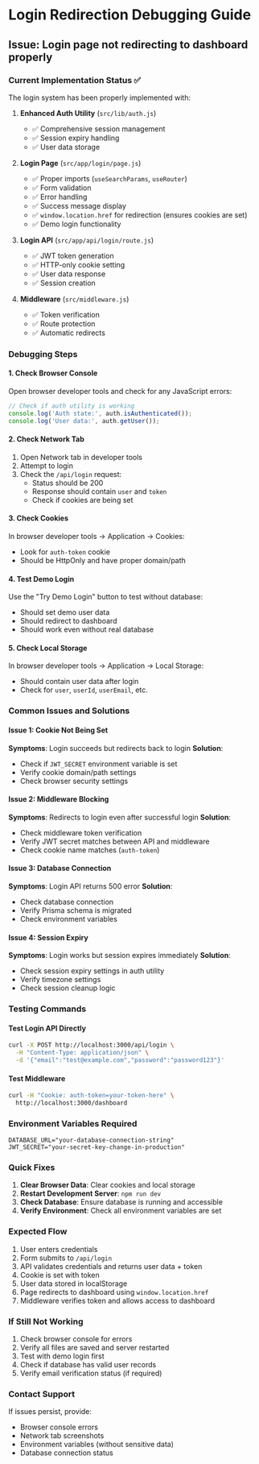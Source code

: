 # Login Redirection Debugging Guide

## Issue: Login page not redirecting to dashboard properly

### Current Implementation Status ✅

The login system has been properly implemented with:

1. **Enhanced Auth Utility** (`src/lib/auth.js`)
   - ✅ Comprehensive session management
   - ✅ Session expiry handling
   - ✅ User data storage

2. **Login Page** (`src/app/login/page.js`)
   - ✅ Proper imports (`useSearchParams`, `useRouter`)
   - ✅ Form validation
   - ✅ Error handling
   - ✅ Success message display
   - ✅ `window.location.href` for redirection (ensures cookies are set)
   - ✅ Demo login functionality

3. **Login API** (`src/app/api/login/route.js`)
   - ✅ JWT token generation
   - ✅ HTTP-only cookie setting
   - ✅ User data response
   - ✅ Session creation

4. **Middleware** (`src/middleware.js`)
   - ✅ Token verification
   - ✅ Route protection
   - ✅ Automatic redirects

### Debugging Steps

#### 1. Check Browser Console
Open browser developer tools and check for any JavaScript errors:
```javascript
// Check if auth utility is working
console.log('Auth state:', auth.isAuthenticated());
console.log('User data:', auth.getUser());
```

#### 2. Check Network Tab
1. Open Network tab in developer tools
2. Attempt to login
3. Check the `/api/login` request:
   - Status should be 200
   - Response should contain `user` and `token`
   - Check if cookies are being set

#### 3. Check Cookies
In browser developer tools → Application → Cookies:
- Look for `auth-token` cookie
- Should be HttpOnly and have proper domain/path

#### 4. Test Demo Login
Use the "Try Demo Login" button to test without database:
- Should set demo user data
- Should redirect to dashboard
- Should work even without real database

#### 5. Check Local Storage
In browser developer tools → Application → Local Storage:
- Should contain user data after login
- Check for `user`, `userId`, `userEmail`, etc.

### Common Issues and Solutions

#### Issue 1: Cookie Not Being Set
**Symptoms**: Login succeeds but redirects back to login
**Solution**: 
- Check if `JWT_SECRET` environment variable is set
- Verify cookie domain/path settings
- Check browser security settings

#### Issue 2: Middleware Blocking
**Symptoms**: Redirects to login even after successful login
**Solution**:
- Check middleware token verification
- Verify JWT secret matches between API and middleware
- Check cookie name matches (`auth-token`)

#### Issue 3: Database Connection
**Symptoms**: Login API returns 500 error
**Solution**:
- Check database connection
- Verify Prisma schema is migrated
- Check environment variables

#### Issue 4: Session Expiry
**Symptoms**: Login works but session expires immediately
**Solution**:
- Check session expiry settings in auth utility
- Verify timezone settings
- Check session cleanup logic

### Testing Commands

#### Test Login API Directly
```bash
curl -X POST http://localhost:3000/api/login \
  -H "Content-Type: application/json" \
  -d '{"email":"test@example.com","password":"password123"}'
```

#### Test Middleware
```bash
curl -H "Cookie: auth-token=your-token-here" \
  http://localhost:3000/dashboard
```

### Environment Variables Required

```env
DATABASE_URL="your-database-connection-string"
JWT_SECRET="your-secret-key-change-in-production"
```

### Quick Fixes

1. **Clear Browser Data**: Clear cookies and local storage
2. **Restart Development Server**: `npm run dev`
3. **Check Database**: Ensure database is running and accessible
4. **Verify Environment**: Check all environment variables are set

### Expected Flow

1. User enters credentials
2. Form submits to `/api/login`
3. API validates credentials and returns user data + token
4. Cookie is set with token
5. User data stored in localStorage
6. Page redirects to dashboard using `window.location.href`
7. Middleware verifies token and allows access to dashboard

### If Still Not Working

1. Check browser console for errors
2. Verify all files are saved and server restarted
3. Test with demo login first
4. Check if database has valid user records
5. Verify email verification status (if required)

### Contact Support

If issues persist, provide:
- Browser console errors
- Network tab screenshots
- Environment variables (without sensitive data)
- Database connection status
